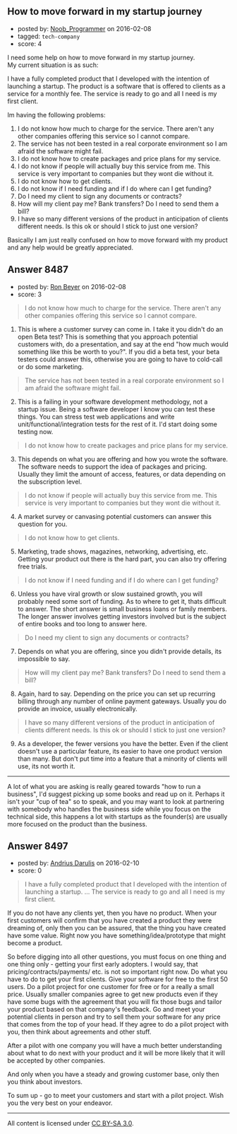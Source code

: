 ## How to move forward in my startup journey

- posted by: [Noob_Programmer](https://stackexchange.com/users/3836853/noob-programmer) on 2016-02-08
- tagged: `tech-company`
- score: 4

I need some help on how to move forward in my startup journey.<br /> My current situation is as such:

I have a fully completed product that I developed with the intention of launching a startup. The product is a software that is offered to clients as a service for a monthly fee. The service is ready to go and all I need is my first client.

Im having the following problems:

1. I do not know how much to charge for the service. There aren't any other companies offering this service so I cannot compare.
2. The service has not been tested in a real corporate environment so I am afraid the software might fail.
3. I do not know how to create packages and price plans for my service. 
4. I do not know if people will actually buy this service from me. This service is very important to companies but they wont die without it.
5. I do not know how to get clients.
6. I do not know if I need funding and if I do where can I get funding?
7. Do I need my client to sign any documents or contracts?
8. How will my client pay me? Bank transfers? Do I need to send them a bill?
9. I have so many different versions of the product in anticipation of clients different needs. Is this ok or should I stick to just one version? 

Basically I am just really confused on how to move forward with my product and any help would be greatly appreciated.




## Answer 8487

- posted by: [Ron Beyer](https://stackexchange.com/users/6154727/ron-beyer) on 2016-02-08
- score: 3

>I do not know how much to charge for the service. There aren't any other companies offering this service so I cannot compare.

1. This is where a customer survey can come in. I take it you didn't do an open Beta test? This is something that you approach potential customers with, do a presentation, and say at the end "how much would something like this be worth to you?". If you did a beta test, your beta testers could answer this, otherwise you are going to have to cold-call or do some marketing.

>The service has not been tested in a real corporate environment so I am afraid the software might fail.

2. This is a failing in your software development methodology, not a startup issue. Being a software developer I know you can test these things. You can stress test web applications and write unit/functional/integration tests for the rest of it. I'd start doing some testing now.

>I do not know how to create packages and price plans for my service.

3. This depends on what you are offering and how you wrote the software. The software needs to support the idea of packages and pricing. Usually they limit the amount of access, features, or data depending on the subscription level.

>I do not know if people will actually buy this service from me. This service is very important to companies but they wont die without it.

4. A market survey or canvasing potential customers can answer this question for you.

>I do not know how to get clients.

5. Marketing, trade shows, magazines, networking, advertising, etc. Getting your product out there is the hard part, you can also try offering free trials.

>I do not know if I need funding and if I do where can I get funding?

6. Unless you have viral growth or slow sustained growth, you will probably need some sort of funding. As to where to get it, thats difficult to answer. The short answer is small business loans or family members. The longer answer involves getting investors involved but is the subject of entire books and too long to answer here.

>Do I need my client to sign any documents or contracts?

7. Depends on what you are offering, since you didn't provide details, its impossible to say.

>How will my client pay me? Bank transfers? Do I need to send them a bill?

8. Again, hard to say. Depending on the price you can set up recurring billing through any number of online payment gateways. Usually you do provide an invoice, usually electronically.

>I have so many different versions of the product in anticipation of clients different needs. Is this ok or should I stick to just one version?

9. As a developer, the fewer versions you have the better. Even if the client doesn't use a particular feature, its easier to have one product version than many. But don't put time into a feature that a minority of clients will use, its not worth it. 

--------------

A lot of what you are asking is really geared towards "how to run a business", I'd suggest picking up some books and read up on it. Perhaps it isn't your "cup of tea" so to speak, and you may want to look at partnering with somebody who handles the business side while you focus on the technical side, this happens a lot with startups as the founder(s) are usually more focused on the product than the business.



## Answer 8497

- posted by: [Andrius Darulis](https://stackexchange.com/users/7811429/andrius-darulis) on 2016-02-10
- score: 0

>I have a fully completed product that I developed with the intention of launching a startup. ... The service is ready to go and all I need is my first client.

If you do not have any clients yet, then you have no product. When your first customers will confirm that you have created a product they were dreaming of, only then you can be assured, that the thing you have created have some value. Right now you have something/idea/prototype that might become a product.

So before digging into all other questions, you must focus on one thing and one thing only - getting your first early adopters. I would say, that pricing/contracts/payments/ etc. is not so important right now. Do what you have to do to get your first clients. Give your software for free to the first 50 users. Do a pilot project for one customer for free or for a really a small price. Usually smaller companies agree to get new products even if they have some bugs with the agreement that you will fix those bugs and tailor your product based on that company's feedback. Go and meet your potential clients in person and try to sell them your software for any price that comes from the top of your head. If they agree to do a pilot project with you, then think about agreements and other stuff.

After a pilot with one company you will have a much better understanding about what to do next with your product and it will be more likely that it will be accepted by other companies.

And only when you have a steady and growing customer base, only then you think about investors.

To sum up - go to meet your customers and start with a pilot project. Wish you the very best on your endeavor.



---

All content is licensed under [CC BY-SA 3.0](https://creativecommons.org/licenses/by-sa/3.0/).
